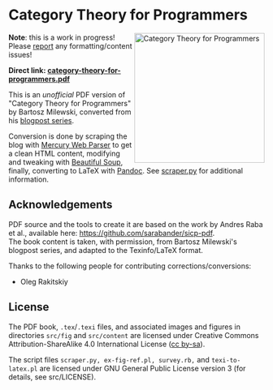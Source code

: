 Category Theory for Programmers
====

<img src="https://github.com/hmemcpy/milewski-ctfp-pdf/raw/master/src/commutative_diagram.png"
 alt="Category Theory for Programmers" width=256 align="right" />

**Note**: this is a work in progress! Please [report](https://github.com/hmemcpy/milewski-ctfp-pdf/issues) any formatting/content issues!

<b>Direct link: [category-theory-for-programmers.pdf](https://github.com/hmemcpy/milewski-ctfp-pdf/raw/master/ctfp.pdf)</b>

This is an *unofficial* PDF version of "Category Theory for Programmers" by Bartosz Milewski, converted from his [blogpost series](https://bartoszmilewski.com/2014/10/28/category-theory-for-programmers-the-preface/).

Conversion is done by scraping the blog with [Mercury Web Parser](https://mercury.postlight.com/web-parser/) to get a clean HTML content, modifying and tweaking with [Beautiful Soup](https://www.crummy.com/software/BeautifulSoup/), finally, converting to LaTeX with [Pandoc](https://pandoc.org/). See [scraper.py](https://github.com/hmemcpy/milewski-ctfp-pdf/blob/master/src/scraper.py) for additional information.

Acknowledgements
----------------

PDF source and the tools to create it are based on the work by Andres Raba et al., available here: https://github.com/sarabander/sicp-pdf.  
The book content is taken, with permission, from Bartosz Milewski's blogpost series, and adapted to the Texinfo/LaTeX format.

Thanks to the following people for contributing corrections/conversions:

* Oleg Rakitskiy

License
-------

The PDF book, `.tex`/`.texi` files, and associated images and figures in directories `src/fig` and `src/content` are licensed under Creative Commons Attribution-ShareAlike 4.0 International License ([cc by-sa](http://creativecommons.org/licenses/by-sa/4.0/)).

The script files `scraper.py, ex-fig-ref.pl, survey.rb,` and `texi-to-latex.pl` are licensed under GNU General Public License version 3 (for details, see src/LICENSE).
